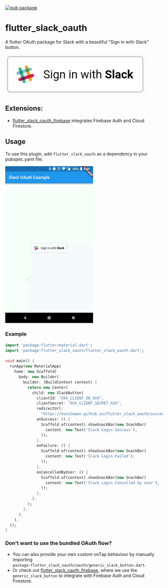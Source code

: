 [![pub package](https://img.shields.io/pub/v/flutter_slack_oauth.svg)](https://pub.dartlang.org/packages/flutter_slack_oauth) 

# flutter_slack_oauth
A flutter OAuth package for Slack with a beautiful "Sign in with Slack" button.

![](docs/img/button.png)

## Extensions:
* [flutter_slack_oauth_firebase](https://github.com/Kunstmaan/flutter_slack_oauth_firebase) integrates Firebase Auth and Cloud Firestore.

## Usage
To use this plugin, add `flutter_slack_oauth` as a dependency in your pubspec.yaml file.

![](docs/img/gif.gif)

### Example
``` dart
import 'package:flutter/material.dart';
import 'package:flutter_slack_oauth/flutter_slack_oauth.dart';

void main() {
  runApp(new MaterialApp(
    home: new Scaffold(
      body: new Builder(
        builder: (BuildContext context) {
          return new Center(
            child: new SlackButton(
              clientId: "XXX_CLIENT_ID_XXX",
              clientSecret: "XXX_CLIENT_SECRET_XXX",
              redirectUrl:
                "https://kunstmaan.github.io/flutter_slack_oauth/success.html",
              onSuccess: () {
                Scaffold.of(context).showSnackBar(new SnackBar(
                  content: new Text('Slack Login Success'),
                ));
              },
              onFailure: () {
                Scaffold.of(context).showSnackBar(new SnackBar(
                  content: new Text('Slack Login Failed'),
                ));
              },
              onCancelledByUser: () {
                Scaffold.of(context).showSnackBar(new SnackBar(
                  content: new Text('Slack Login Cancelled by user'),
                ));
              },
            ),
          );
        },
      ),
    ),
  ));
}

```

### Don't want to use the bundled OAuth flow?
* You can also provide your own custom onTap behaviour by manually importing `package:flutter_slack_oauth/oauth/generic_slack_button.dart`.
* Or check out [flutter_slack_oauth_firebase](https://github.com/Kunstmaan/flutter_slack_oauth_firebase), where we use the `generic_slack_button` to integrate with Firebase Auth and Cloud Firestore.
